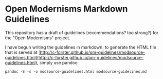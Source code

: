 # Open Modernisms Markdown Guidelines

This repository has a draft of guidelines (recommendations? too strong?) for the "Open Modernisms" project.

I have begun writing the guidelines in markdown; to generate the HTML file that is served at [http://c-forster.github.io/om-guidelines/modsource-guidelines.html](http://c-forster.github.io/om-guidelines/modsource-guidelines.html), simply use pandoc:

`pandoc -S -s -o modsource-guidelines.html modsource-guidelines.md`

